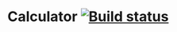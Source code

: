 # Calculator [![Build status](https://ci.appveyor.com/api/projects/status/g63m5vwefselub9x?svg=true)](https://ci.appveyor.com/project/Aleks4404/calculator)
